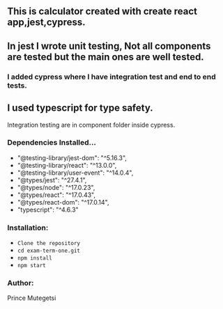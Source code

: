 ## This is calculator created with create react app,jest,cypress.

## In jest I wrote unit testing, Not all components are tested but the main ones are well tested.

### I added cypress where I have integration test and end to end tests.

## I used typescript for type safety.

Integration testing are in component folder inside cypress.

### Dependencies Installed...
* "@testing-library/jest-dom": "^5.16.3",
* "@testing-library/react": "^13.0.0",
* "@testing-library/user-event": "^14.0.4",
* "@types/jest": "^27.4.1",
* "@types/node": "^17.0.23",
* "@types/react": "^17.0.43",
* "@types/react-dom": "^17.0.14",
* "typescript": "^4.6.3"
### Installation:
* `Clone the repository`
* `cd exam-term-one.git`
* `npm install`
* `npm start`

### Author:
Prince Mutegetsi
